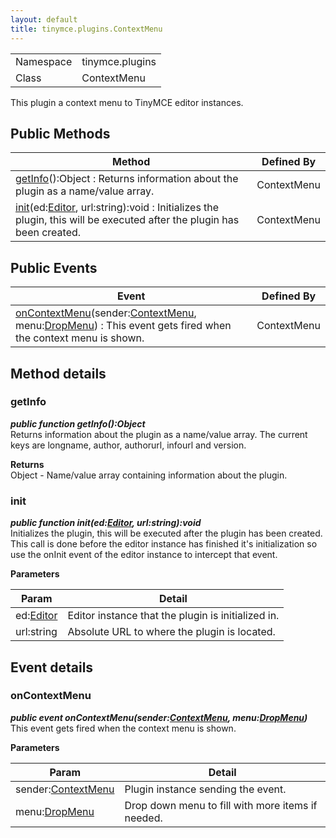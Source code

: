 ```yaml
---
layout: default
title: tinymce.plugins.ContextMenu
---
```


|  |  |
| --- | --- |
| Namespace | tinymce.plugins |
| Class | ContextMenu |

This plugin a context menu to TinyMCE editor instances.

## Public Methods

| Method | Defined By |
| --- | --- |
| [getInfo](#getinfo)():Object : Returns information about the plugin as a name/value array. | ContextMenu |
| [init](#init)(ed:[Editor](https://www.tiny.cloud/docs-3x/api/class_tinymce.Editor.html), url:string):void : Initializes the plugin, this will be executed after the plugin has been created. | ContextMenu |

## Public Events

| Event | Defined By |
| --- | --- |
| [onContextMenu](#oncontextmenu)(sender:[ContextMenu](https://www.tiny.cloud/docs-3x/api/plugins/class_tinymce.plugins.ContextMenu.html), menu:[DropMenu](https://www.tiny.cloud/docs-3x/api/ui/class_tinymce.ui.DropMenu.html)) : This event gets fired when the context menu is shown. | ContextMenu |

## Method details

### getInfo 

***public function getInfo():Object***  
Returns information about the plugin as a name/value array. The current keys are longname, author, authorurl, infourl and version.      

**Returns**  
Object - Name/value array containing information about the plugin.

### init 

***public function init(ed:[Editor](https://www.tiny.cloud/docs-3x/api/class_tinymce.Editor.html), url:string):void***  
Initializes the plugin, this will be executed after the plugin has been created. This call is done before the editor instance has finished it's initialization so use the onInit event of the editor instance to intercept that event.      

**Parameters**  

| Param | Detail |
| --- | --- |
| ed:[Editor](https://www.tiny.cloud/docs-3x/api/class_tinymce.Editor.html) | Editor instance that the plugin is initialized in. |
| url:string | Absolute URL to where the plugin is located. |

## Event details

### onContextMenu 

***public event onContextMenu(sender:[ContextMenu](https://www.tiny.cloud/docs-3x/api/plugins/class_tinymce.plugins.ContextMenu.html), menu:[DropMenu](https://www.tiny.cloud/docs-3x/api/ui/class_tinymce.ui.DropMenu.html))***  
This event gets fired when the context menu is shown.      

**Parameters**  

| Param | Detail |
| --- | --- |
| sender:[ContextMenu](https://www.tiny.cloud/docs-3x/api/plugins/class_tinymce.plugins.ContextMenu.html) | Plugin instance sending the event. |
| menu:[DropMenu](https://www.tiny.cloud/docs-3x/api/ui/class_tinymce.ui.DropMenu.html) | Drop down menu to fill with more items if needed. |